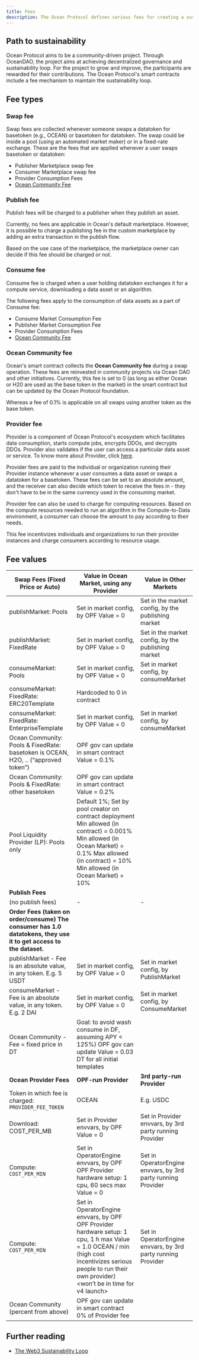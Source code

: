 ```yaml
---
title: Fees
description: The Ocean Protocol defines various fees for creating a sustainability loop.
---
```


## Path to sustainability

Ocean Protocol aims to be a community-driven project. Through OceanDAO, the project aims at achieving decentralized governance and sustainability loop. For the project to grow and improve, the participants are rewarded for their contributions. The Ocean Protocol's smart contracts include a fee mechanism to maintain the sustainability loop.

## Fee types

### Swap fee

Swap fees are collected whenever someone swaps a datatoken for basetoken (e.g., OCEAN) or basetoken for datatoken. The swap could be inside a pool (using an automated market maker) or in a fixed-rate exchange.
These are the fees that are applied whenever a user swaps basetoken or datatoken:

- Publisher Marketplace swap fee
- Consumer Marketplace swap fee
- Provider Consumption Fees
- [Ocean Community Fee](#ocean-community-fee)

### Publish fee

Publish fees will be charged to a publisher when they publish an asset.

Currently, no fees are applicable in Ocean's default marketplace. However, it is possible to charge a publishing fee in the custom marketplace by adding an extra transaction in the publish flow.

Based on the use case of the marketplace, the marketplace owner can decide if this fee should be charged or not.

### Consume fee

Consume fee is charged when a user holding datatoken exchanges it for a compute service, downloading a data asset or an algorithm.

The following fees apply to the consumption of data assets as a part of Consume fee:

- Consume Market Consumption Fee
- Publisher Market Consumption Fee
- Provider Consumption Fees
- [Ocean Community Fee](#ocean-community-fee)

### Ocean Community fee

Ocean's smart contract collects the **Ocean Community fee** during a swap operation. These fees are reinvested in community projects via Ocean DAO and other initiatives. Currently, this fee is set to 0 (as long as either Ocean or H20 are used as the base token in the market) in the smart contract but can be updated by the Ocean Protocol foundation.

Whereas a fee of 0.1% is applicable on all swaps using another token as the base token.

### Provider fee

Provider is a component of Ocean Protocol's ecosystem which facilitates data consumption, starts compute jobs, encrypts DDOs, and decrypts DDOs. Provider also validates if the user can access a particular data asset or service. To know more about Provider, click [here](https://github.com/oceanprotocol/provider).

Provider fees are paid to the individual or organization running their Provider instance whenever a user consumes a data asset or swaps a datatoken for a basetoken. These fees can be set to an absolute amount, and the receiver can also decide which token to receive the fees in - they don't have to be in the same currency used in the consuming market.

Provider fee can also be used to charge for computing resources. Based on the compute resources needed to run an algorithm in the Compute-to-Data environment, a consumer can choose the amount to pay according to their needs.

This fee incentivizes individuals and organizations to run their provider instances and charge consumers according to resource usage.

## Fee values

| Swap Fees (Fixed Price or Auto)                                                                                       | Value in Ocean Market, using any Provider                                                                                                                                                                    | Value in Other Markets                                       |
| --------------------------------------------------------------------------------------------------------------------- | ------------------------------------------------------------------------------------------------------------------------------------------------------------------------------------------------------------ | ------------------------------------------------------------ |
| publishMarket: Pools                                                                                                  | Set in market config, by OPF Value = 0                                                                                                                                                                       | Set in the market config, by the publishing market           |
| publishMarket: FixedRate                                                                                              | Set in market config, by OPF Value = 0                                                                                                                                                                       | Set in the market config, by the publishing market           |
| consumeMarket: Pools                                                                                                  | Set in market config, by OPF Value = 0                                                                                                                                                                       | Set in market config, by consumeMarket                       |
| consumeMarket: FixedRate: ERC20Template                                                                               | Hardcoded to 0 in contract                                                                                                                                                                                   |                                                              |
| consumeMarket: FixedRate: EnterpriseTemplate                                                                          | Set in market config, by OPF Value = 0                                                                                                                                                                       | Set in market config, by consumeMarket                       |
| Ocean Community: Pools & FixedRate: basetoken is OCEAN, H2O, .. (“approved token”)                                    | OPF gov can update in smart contract Value = 0.1%                                                                                                                                                            |                                                              |
| Ocean Community: Pools & FixedRate: other basetoken                                                                   | OPF gov can update in smart contract Value = 0.2%                                                                                                                                                            |                                                              |
| Pool Liquidity Provider (LP): Pools only                                                                              | Default 1%; Set by pool creator on contract deployment Min allowed (in contract) = 0.001% Min allowed (in Ocean Market) = 0.1% Max allowed (in contract) = 10% Min allowed (in Ocean Market) = 10%           |                                                              |
| <b>Publish Fees</b>                                                                                                   |                                                                                                                                                                                                              |                                                              |
| (no publish fees)                                                                                                     | -                                                                                                                                                                                                            | -                                                            |
| <b>Order Fees (taken on order/consume) The consumer has 1.0 datatokens, they use it to get access to the dataset.</b> |                                                                                                                                                                                                              |                                                              |
| publishMarket - Fee is an absolute value, in any token. E.g. 5 USDT                                                   | Set in market config, by OPF Value = 0                                                                                                                                                                       | Set in market config, by PublishMarket                       |
| consumeMarket - Fee is an absolute value, in any token. E.g. 2 DAI                                                    | Set in market config, by OPF Value = 0                                                                                                                                                                       | Set in market config, by ConsumeMarket                       |
| Ocean Community - Fee = fixed price in DT                                                                             | Goal: to avoid wash consume in DF, assuming APY < 125%) OPF gov can update Value = 0.03 DT for all initial templates                                                                                         |                                                              |
| <b>Ocean Provider Fees</b>                                                                                            | <b>OPF-run Provider</b>                                                                                                                                                                                      | <b>3rd party-run Provider</b>                                |
| Token in which fee is charged: `PROVIDER_FEE_TOKEN`                                                                   | OCEAN                                                                                                                                                                                                        | E.g. USDC                                                    |
| Download: COST_PER_MB                                                                                                 | Set in Provider envvars, by OPF Value = 0                                                                                                                                                                    | Set in Provider envvars, by 3rd party running Provider       |
| Compute: `COST_PER_MIN`                                                                                               | Set in OperatorEngine envvars, by OPF OPF Provider hardware setup: 1 cpu, 60 secs max Value = 0                                                                                                              | Set in OperatorEngine envvars, by 3rd party running Provider |
| Compute: `COST_PER_MIN`                                                                                               | Set in OperatorEngine envvars, by OPF OPF Provider hardware setup: 1 cpu, 1 h max Value = 1.0 OCEAN / min (high cost incentivizes serious people to run their own provider) <won’t be in time for v4 launch> | Set in OperatorEngine envvars, by 3rd party running Provider |
| Ocean Community (percent from above)                                                                                  | OPF gov can update in smart contract 0% of Provider fee                                                                                                                                                      |                                                              |

## Further reading

- [The Web3 Sustainability Loop](https://blog.oceanprotocol.com/the-web3-sustainability-loop-b2a4097a36e)
